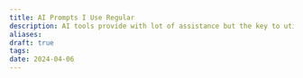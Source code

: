 ```yaml
---
title: AI Prompts I Use Regular
description: AI tools provide with lot of assistance but the key to utilising them is providing them with the correct Prompt. Here is a list of Prompts that I use on a daily basis
aliases: 
draft: true
tags: 
date: 2024-04-06
---
```

